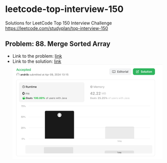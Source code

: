 # leetcode-top-interview-150
Solutions for LeetCode Top 150 Interview Challenge https://leetcode.com/studyplan/top-interview-150

## Problem: 88. Merge Sorted Array
* Link to the problem: [link](https://leetcode.com/problems/merge-sorted-array/description/?envType=study-plan-v2&envId=top-interview-150)
* Link to the solution: [link](src/main/java/com/leetcode/merge_sorted_arrays_88/Solution.java)
![img.png](screenshots/merge88.png)